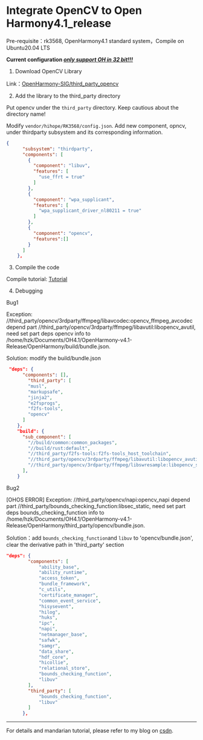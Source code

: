 # Integrate OpenCV to Open Harmony4.1_release

 
Pre-requisite：rk3568, OpenHarmony4.1 standard system，Compile on Ubuntu20.04 LTS

**Current configuration _<u>only support OH in 32 bit!!!</u>_**
1. Download OpenCV Library

Link：[OpenHarmony-SIG/third_party_opencv](https://gitee.com/openharmony-sig/third_party_opencv)

2.  Add the library to the third_party directory

Put opencv under the `third_party` directory. Keep cautious about the directory name!

Modify `vendor/hihope/RK3568/config.json`. Add new component, opncv, under thirdparty subsystem and its corresponding information.
``` json
{
      "subsystem": "thirdparty",
      "components": [
        {
          "component": "libuv",
          "features": [
            "use_ffrt = true"
          ]
        },
        {
          "component": "wpa_supplicant",
          "features": [
            "wpa_supplicant_driver_nl80211 = true"
          ]
        },
        {
          "component": "opencv",
          "features":[]
        }
      ]
    },
```

3. Compile the code

Compile tutorial: [Tutorial](https://docs.openharmony.cn/pages/v4.0/zh-cn/device-dev/device-dev-guide.md)

4. Debugging

Bug1

Exception: //third_party/opencv/3rdparty/ffmpeg/libavcodec:opencv_ffmpeg_avcodec depend part //third_party/opencv/3rdparty/ffmpeg/libavutil:libopencv_avutil, need set part deps opencv info to /home/hzk/Documents/OH4.1/OpenHarmony-v4.1-Release/OpenHarmony/build/bundle.json.

Solution: modify the build/bundle.json
```json
 "deps": {
      "components": [],
        "third_party": [
        "musl",
        "markupsafe",
        "jinja2",
        "e2fsprogs",
        "f2fs-tools",
        "opencv"
      ]
    },
    "build": {
      "sub_component": [
        "//build/common:common_packages",
        "//build/rust:default",
        "//third_party/f2fs-tools:f2fs-tools_host_toolchain",
        "//third_party/opencv/3rdparty/ffmpeg/libavutil:libopencv_avutil",
        "//third_party/opencv/3rdparty/ffmpeg/libswresample:libopencv_swresample"
      ],
    }
```
Bug2

[OHOS ERROR] Exception: //third_party/opencv/napi:opencv_napi depend part //third_party/bounds_checking_function:libsec_static, need set part deps bounds_checking_function info to /home/hzk/Documents/OH4.1/OpenHarmony-v4.1-Release/OpenHarmony/third_party/opencv/bundle.json.

Solution：add `bounds_checking_function`and `libuv` to 'opencv/bundle.json', clear the derivative path in 'third_party' section
 
```json
"deps": {
        "components": [
            "ability_base",
            "ability_runtime",
            "access_token",
            "bundle_framework",
            "c_utils",
            "certificate_manager",
            "common_event_service",
            "hisysevent",
            "hilog",
            "huks",
            "ipc",
            "napi",
            "netmanager_base",
            "safwk",
            "samgr",
            "data_share",
            "hdf_core",
            "hicollie",
            "relational_store",
            "bounds_checking_function",
            "libuv"
        ],
        "third_party": [
            "bounds_checking_function",
            "libuv"
        ]
      },
```
---

For details and mandarian tutorial, please refer to my blog on [csdn](https://blog.csdn.net/weixin_64726009/article/details/140493002?spm=1001.2014.3001.5502).
